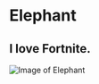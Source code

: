 # <h1> Elephant
## <h2> I love Fortnite.
![Image of Elephant](https://i.icanvas.com/VIN963?d=3&sh=h&s=xl&p=1&bg=g)
